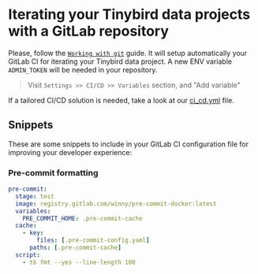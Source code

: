 # Iterating your Tinybird data projects with a GitLab repository

Please, follow the [`Working with git`](https://www.tinybird.co/docs/guides/working-with-git.html) guide. It will setup automatically your GitLab CI for iterating your Tinybird data project.
A new ENV variable `ADMIN_TOKEN` will be needed in your repository.

> Visit `Settings >> CI/CD >> Variables` section, and "Add variable" 

If a tailored CI/CD solution is needed, take a look at our [ci_cd.yml](https://github.com/tinybirdco/ci/blob/main/.gitlab/ci_cd.yml) file.


## Snippets

These are some snippets to include in your GitLab CI configuration file for improving your developer experience:

### Pre-commit formatting

```yml
pre-commit:
  stage: test
  image: registry.gitlab.com/winny/pre-commit-docker:latest
  variables:
    PRE_COMMIT_HOME: .pre-commit-cache
  cache:
    - key:
        files: [.pre-commit-config.yaml]
      paths: [.pre-commit-cache]
  script:
    - tb fmt --yes --line-length 100
```